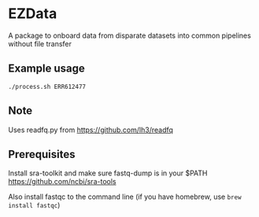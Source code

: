 # EZData

A package to onboard data from disparate datasets into common pipelines without file transfer


## Example usage

    ./process.sh ERR612477

## Note

Uses readfq.py from https://github.com/lh3/readfq

## Prerequisites

Install sra-toolkit and make sure fastq-dump is in your $PATH https://github.com/ncbi/sra-tools

Also install fastqc to the command line (if you have homebrew, use `brew install fastqc`)
